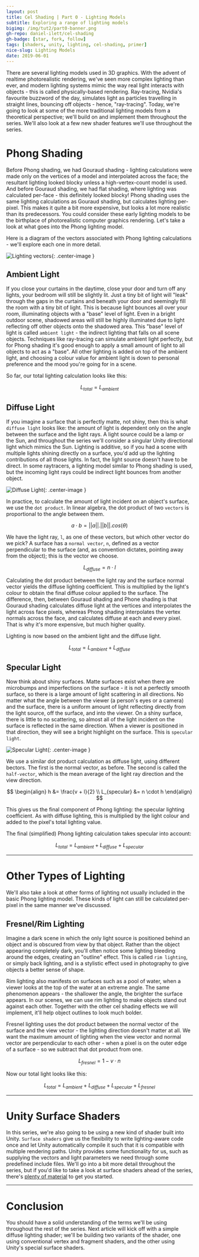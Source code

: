 ```yaml
---
layout: post
title: Cel Shading | Part 0 - Lighting Models
subtitle: Exploring a range of lighting models
bigimg: /img/tut2/part0-banner.png
gh-repo: daniel-ilett/cel-shading
gh-badge: [star, fork, follow]
tags: [shaders, unity, lighting, cel-shading, primer]
nice-slug: Lighting Models
date: 2019-06-01
---
```


There are several lighting models used in 3D graphics. With the advent of realtime photorealistic rendering, we've seen more complex lighting than ever, and modern lighting systems mimic the way real light interacts with objects - this is called physically-based rendering. Ray-tracing, Nvidia's favourite buzzword of the day, simulates light as particles travelling in straight lines, bouncing off objects - hence, "ray-tracing". Today, we're going to look at some of the more traditional lighting models from a theoretical perspective; we'll build on and implement them throughout the series. We'll also look at a few new shader features we'll use throughout the series.

# Phong Shading

Before Phong shading, we had Gouraud shading - lighting calculations were made only on the vertices of a model and interpolated across the face; the resultant lighting looked blocky unless a high-vertex-count model is used. And before Gouraud shading, we had flat shading, where lighting was calculated per-face - this definitely looked blocky! Phong shading uses the same lighting calculations as Gouraud shading, but calculates lighting per-pixel. This makes it quite a bit more expensive, but looks a lot more realistic than its predecessors. You could consider these early lighting models to be the birthplace of photorealistic computer graphics rendering. Let's take a look at what goes into the Phong lighting model.

Here is a diagram of the vectors associated with Phong lighting calculations - we'll explore each one in more detail.

![Lighting vectors](/img/tut2/part0-lighting-model.png){: .center-image }

## Ambient Light

If you close your curtains in the daytime, close your door and turn off any lights, your bedroom will still be slightly lit. Just a tiny bit of light will "leak" through the gaps in the curtains and beneath your door and seemingly fill the room with a tiny bit of light. This is because light bounces all over your room, illuminating objects with a "base" level of light. Even in a bright outdoor scene, shadowed areas will still be highly illuminated due to light reflecting off other objects onto the shadowed area. This "base" level of light is called `ambient light` - the indirect lighting that falls on all scene objects. Techniques like ray-tracing can simulate ambient light perfectly, but for Phong shading it's good enough to apply a small amount of light to all objects to act as a "base". All other lighting is added on top of the ambient light, and choosing a colour value for ambient light is down to personal preference and the mood you're going for in a scene.

So far, our total lighting calculation looks like this:

$$
L_{total} = L_{ambient}
$$

## Diffuse Light

If you imagine a surface that is perfectly matte, not shiny, then this is what `diffuse light` looks like: the amount of light is dependent only on the angle between the surface and the light rays. A light source could be a lamp or the Sun, and throughout the series we'll consider a singular Unity directional light which mimics the Sun. Lighting is additive, so if you had a scene with multiple lights shining directly on a surface, you'd add up the lighting contributions of all those lights. In fact, the light source doesn't have to be direct. In some raytracers, a lighting model similar to Phong shading is used, but the incoming light rays could be indirect light bounces from another object.

![Diffuse Light](/img/tut2/part1-diffuse-model.png){: .center-image }

In practice, to calculate the amount of light incident on an object's surface, we use the `dot product`. In linear algebra, the dot product of two `vectors` is proportional to the angle between them.

$$
a \cdot b = \vert\vert a \vert\vert . \vert\vert b \vert\vert . cos(\theta)
$$

We have the light ray, `l`, as one of these vectors, but which other vector do we pick? A surface has a `normal vector`, `n`, defined as a vector perpendicular to the surface (and, as convention dictates, pointing away from the object); this is the vector we choose.

$$
L_{diffuse} = n \cdot l
$$

Calculating the dot product between the light ray and the surface normal vector yields the diffuse lighting coefficient. This is multiplied by the light's colour to obtain the final diffuse colour applied to the surface. The difference, then, between Gouraud shading and Phone shading is that Gouraud shading calculates diffuse light at the vertices and interpolates the light across face pixels, whereas Phong shading interpolates the vertex normals across the face, and calculates diffuse at each and every pixel. That is why it's more expensive, but much higher quality.

Lighting is now based on the ambient light and the diffuse light.

$$
L_{total} = L_{ambient} + L_{diffuse}
$$

## Specular Light

Now think about shiny surfaces. Matte surfaces exist when there are microbumps and imperfections on the surface - it is not a perfectly smooth surface, so there is a large amount of light scattering in all directions. No matter what the angle between the viewer (a person's eyes or a camera) and the surface, there is a uniform amount of light reflecting directly from the light source, off the surface, and into the viewer. On a shiny surface, there is little to no scattering, so almost all of the light incident on the surface is reflected in the same direction. When a viewer is positioned in that direction, they will see a bright highlight on the surface. This is `specular light`.

![Specular Light](/img/tut2/part2-specular-model.png){: .center-image }

We use a similar dot product calculation as diffuse light, using different bectors. The first is the normal vector, as before. The second is called the `half-vector`, which is the mean average of the light ray direction and the view direction.

$$
\begin{align}
h &= \frac{v + l}{2} \\
L_{specular} &= n \cdot h
\end{align}
$$

This gives us the final component of Phong lighting: the specular lighting coefficient. As with diffuse lighting, this is multiplied by the light colour and added to the pixel's total lighting value. 

The final (simplified) Phong lighting calculation takes specular into account:

$$
L_{total} = L_{ambient} + L_{diffuse} + L_{specular}
$$

<hr/>

# Other Types of Lighting

We'll also take a look at other forms of lighting not usually included in the basic Phong lighting model. These kinds of light can still be calculated per-pixel in the same manner we've discussed.

## Fresnel/Rim Lighting

Imagine a dark scene in which the only light source is positioned behind an object and is obscured from view by that object. Rather than the object appearing completely dark, you'll often notice some lighting bleeding around the edges, creating an "outline" effect. This is called `rim lighting`, or simply back lighting, and is a stylistic effect used in photography to give objects a better sense of shape.

Rim lighting also manifests on surfaces such as a pool of water, when a viewer looks at the top of the water at an extreme angle. The same phenomenon appears - the shallower the angle, the brighter the surface appears. In our scenes, we can use rim lighting to make objects stand out against each other. Together with the other cel shading effects we will implement, it'll help object outlines to look much bolder.

Fresnel lighting uses the dot product between the normal vector of the surface and the view vector - the lighting direction doesn't matter at all. We want the maximum amount of lighting when the view vector and normal vector are perpendicular to each other - when a pixel is on the outer edge of a surface - so we subtract that dot product from one.

$$
L_{fresnel} = 1 - v \cdot n
$$

Now our total light looks like this:

$$
L_{total} = L_{ambient} + L_{diffuse} + L_{specular} + L_{fresnel}
$$

<hr/>

# Unity Surface Shaders

In this series, we're also going to be using a new kind of shader built into Unity. `Surface shaders` give us the flexibility to write lighting-aware code once and let Unity automatically compile it such that it is compatible with multiple rendering paths. Unity provides some functionality for us, such as supplying the vectors and light parameters we need through some predefined include files. We'll go into a bit more detail throughout the series, but if you'd like to take a look at surface shaders ahead of the series, there's [plenty of material](https://docs.unity3d.com/Manual/SL-SurfaceShaders.html) to get you started.

<hr/>

# Conclusion

You should have a solid understanding of the terms we'll be using throughout the rest of the series. Next article will kick off with a simple diffuse lighting shader; we'll be building two variants of the shader, one using conventional vertex and fragment shaders, and the other using Unity's special surface shaders.
